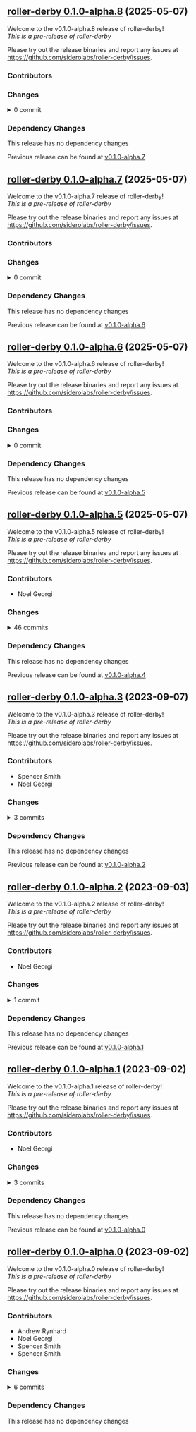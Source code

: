 ## [roller-derby 0.1.0-alpha.8](https://github.com/siderolabs/roller-derby/releases/tag/v0.1.0-alpha.8) (2025-05-07)

Welcome to the v0.1.0-alpha.8 release of roller-derby!  
*This is a pre-release of roller-derby*



Please try out the release binaries and report any issues at
https://github.com/siderolabs/roller-derby/issues.

### Contributors


### Changes
<details><summary>0 commit</summary>
<p>

</p>
</details>

### Dependency Changes

This release has no dependency changes

Previous release can be found at [v0.1.0-alpha.7](https://github.com/siderolabs/roller-derby/releases/tag/v0.1.0-alpha.7)

## [roller-derby 0.1.0-alpha.7](https://github.com/siderolabs/roller-derby/releases/tag/v0.1.0-alpha.7) (2025-05-07)

Welcome to the v0.1.0-alpha.7 release of roller-derby!  
*This is a pre-release of roller-derby*



Please try out the release binaries and report any issues at
https://github.com/siderolabs/roller-derby/issues.

### Contributors


### Changes
<details><summary>0 commit</summary>
<p>

</p>
</details>

### Dependency Changes

This release has no dependency changes

Previous release can be found at [v0.1.0-alpha.6](https://github.com/siderolabs/roller-derby/releases/tag/v0.1.0-alpha.6)

## [roller-derby 0.1.0-alpha.6](https://github.com/siderolabs/roller-derby/releases/tag/v0.1.0-alpha.6) (2025-05-07)

Welcome to the v0.1.0-alpha.6 release of roller-derby!  
*This is a pre-release of roller-derby*



Please try out the release binaries and report any issues at
https://github.com/siderolabs/roller-derby/issues.

### Contributors


### Changes
<details><summary>0 commit</summary>
<p>

</p>
</details>

### Dependency Changes

This release has no dependency changes

Previous release can be found at [v0.1.0-alpha.5](https://github.com/siderolabs/roller-derby/releases/tag/v0.1.0-alpha.5)

## [roller-derby 0.1.0-alpha.5](https://github.com/siderolabs/roller-derby/releases/tag/v0.1.0-alpha.5) (2025-05-07)

Welcome to the v0.1.0-alpha.5 release of roller-derby!  
*This is a pre-release of roller-derby*



Please try out the release binaries and report any issues at
https://github.com/siderolabs/roller-derby/issues.

### Contributors

* Noel Georgi

### Changes
<details><summary>46 commits</summary>
<p>

* [`7dc7786`](https://github.com/siderolabs/roller-derby/commit/7dc77868d3c371adbf209d41a05bd6ca76937746) chore: test ci
* [`4de9df1`](https://github.com/siderolabs/roller-derby/commit/4de9df111070a84cdabec7100c97d1835289711c) chore: test ci
* [`ac02995`](https://github.com/siderolabs/roller-derby/commit/ac029959ea7aa6c29fa4b7bfd2df60b10f789789) chore: test ci
* [`8d82024`](https://github.com/siderolabs/roller-derby/commit/8d82024862ba14c99d27ef289207d3f288743c66) chore: test ci
* [`aee2842`](https://github.com/siderolabs/roller-derby/commit/aee2842dae2d00061f89a87c98a2a7cd7ab0b10b) chore: test ci
* [`456c12f`](https://github.com/siderolabs/roller-derby/commit/456c12faf4ca448f692f4c611b4f2e5c2d3b415d) chore: test ci
* [`fc9135b`](https://github.com/siderolabs/roller-derby/commit/fc9135b55ef08e4c5a005b680a54171b47df0d17) chore: test ci
* [`4a49f74`](https://github.com/siderolabs/roller-derby/commit/4a49f74752ef8237a5331bb412c4de33f2aea231) chore: test ci
* [`7c5ed1e`](https://github.com/siderolabs/roller-derby/commit/7c5ed1e2ac52c234897c428e3386e1d1f59803f1) chore: test ci
* [`8c8cba5`](https://github.com/siderolabs/roller-derby/commit/8c8cba57067b4f15a426162fb2461ec004d43539) chore: test ci
* [`b2b9ae1`](https://github.com/siderolabs/roller-derby/commit/b2b9ae1ba46d60c23ae53ac5b68dfbdff6806d20) chore: test ci
* [`8e89b79`](https://github.com/siderolabs/roller-derby/commit/8e89b7906eeceee05a39dc1fb49bd6377984663c) chore: test ci
* [`991ed55`](https://github.com/siderolabs/roller-derby/commit/991ed55a7e058a0e673eaad52b927cf6dde433b4) chore: test ci
* [`de14328`](https://github.com/siderolabs/roller-derby/commit/de143281e6bc38d2a21f7cd312184a56ca8f4f68) chore: test ci
* [`6cac7f3`](https://github.com/siderolabs/roller-derby/commit/6cac7f337f0a2374c5285b408538fc3bc8d55787) chore: test ci
* [`8c534c9`](https://github.com/siderolabs/roller-derby/commit/8c534c98303212009b9ff3a33026de8ad3060460) chore: test ci
* [`79c959d`](https://github.com/siderolabs/roller-derby/commit/79c959d5e132361b38e2edbfb8eabb312ae39d71) chore: test ci
* [`f3caae1`](https://github.com/siderolabs/roller-derby/commit/f3caae19bd01e363f9d838c975add567d02a41ec) chore: test ci
* [`697ee8b`](https://github.com/siderolabs/roller-derby/commit/697ee8b3540a79ecd8df5162e0e56c3f791188be) chore: test ci
* [`642097a`](https://github.com/siderolabs/roller-derby/commit/642097a64f8ee7103c8783e14ec4111526c3ccdb) chore: test ci
* [`b771335`](https://github.com/siderolabs/roller-derby/commit/b7713358b30e107bffe566a35ae12776cade72bf) chore: test ci
* [`6a9c715`](https://github.com/siderolabs/roller-derby/commit/6a9c715c98eea8bc6e08af4da23f0d62620ec53e) chore: test ci
* [`4f97a32`](https://github.com/siderolabs/roller-derby/commit/4f97a322148d3fa8542ee2789a6cc4a5fa390ec3) chore: test ci
* [`9f53a0b`](https://github.com/siderolabs/roller-derby/commit/9f53a0bd9d6e1d84682066e58977c1267cf3dcd0) chore: test ci
* [`16ecd43`](https://github.com/siderolabs/roller-derby/commit/16ecd43cfc441226d14b116d2a14390b2091046b) chore: test ci
* [`4cb8b26`](https://github.com/siderolabs/roller-derby/commit/4cb8b2691da4bb4516d8d43344e6311dd5ebbed9) chore: test ci
* [`368d84d`](https://github.com/siderolabs/roller-derby/commit/368d84d2a49ad95d526154d90b9611a41516de4c) chore: test ci
* [`2625008`](https://github.com/siderolabs/roller-derby/commit/2625008844745ac3d046b998e60b2239d14511e6) chore: test ci
* [`b064a6c`](https://github.com/siderolabs/roller-derby/commit/b064a6ce930a0b86d505bfe2dc99e44e41ad1a8b) chore: test ci
* [`89dfd9e`](https://github.com/siderolabs/roller-derby/commit/89dfd9eead079d45143bb0cfb12c05a1b6c28d1f) chore: test ci
* [`3b1ec89`](https://github.com/siderolabs/roller-derby/commit/3b1ec899d661bc9836121f53799ee4dfaffd37e3) chore: test ci
* [`bc11242`](https://github.com/siderolabs/roller-derby/commit/bc11242aa93bbb29e4875e9f1eb61cfa5a57cb7d) chore: test ci
* [`2dabaeb`](https://github.com/siderolabs/roller-derby/commit/2dabaebc46f16e4dbd65214dac6550530fda973a) chore: test ci
* [`d8b701b`](https://github.com/siderolabs/roller-derby/commit/d8b701bbc0179b738aba89146f8bc5f05b5b7cce) chore: test ci
* [`c6a28c8`](https://github.com/siderolabs/roller-derby/commit/c6a28c84e7417a4505391290a32ad7df15df31a1) chore: test ci
* [`2204bd6`](https://github.com/siderolabs/roller-derby/commit/2204bd6117007a35f45ad58094cb4730d23cb0de) chore: test ci
* [`798cd0d`](https://github.com/siderolabs/roller-derby/commit/798cd0d7f996e90c855f30dc25a9c9069a2d30b1) chore: test ci
* [`d9e7ce9`](https://github.com/siderolabs/roller-derby/commit/d9e7ce935509e384030e42a64d31ec7899a5e4c9) chore: test ci
* [`6461e53`](https://github.com/siderolabs/roller-derby/commit/6461e5368f6837b9a31aeb8ab36491bc5ecdde3b) chore: test ci
* [`3e92171`](https://github.com/siderolabs/roller-derby/commit/3e9217175c6ebcd8203464ab51067d381f4b8769) chore: test ci
* [`ee56d04`](https://github.com/siderolabs/roller-derby/commit/ee56d0431b903cecca4711b5fce56e043f22e657) chore: test ci
* [`b68930d`](https://github.com/siderolabs/roller-derby/commit/b68930d15debfcb50b3b9a31f4487e25419c103a) chore: test ci
* [`660f2f5`](https://github.com/siderolabs/roller-derby/commit/660f2f5812ec631a0dd2e00b91818071bcf922b5) chore: test ci
* [`1d07269`](https://github.com/siderolabs/roller-derby/commit/1d072690dfbcedd31a4a3688b8927c75d87b4894) chore: test ci
* [`99869d4`](https://github.com/siderolabs/roller-derby/commit/99869d4c5362b0c86c11579468e6e5ae420bfb31) chore: test ci
* [`3481c95`](https://github.com/siderolabs/roller-derby/commit/3481c955ffc0b3db495193f733d8fa6da2d48563) chore: test ci
</p>
</details>

### Dependency Changes

This release has no dependency changes

Previous release can be found at [v0.1.0-alpha.4](https://github.com/siderolabs/roller-derby/releases/tag/v0.1.0-alpha.4)

## [roller-derby 0.1.0-alpha.3](https://github.com/siderolabs/roller-derby/releases/tag/v0.1.0-alpha.3) (2023-09-07)

Welcome to the v0.1.0-alpha.3 release of roller-derby!  
*This is a pre-release of roller-derby*



Please try out the release binaries and report any issues at
https://github.com/siderolabs/roller-derby/issues.

### Contributors

* Spencer Smith
* Noel Georgi

### Changes
<details><summary>3 commits</summary>
<p>

* [`bd86252`](https://github.com/siderolabs/roller-derby/commit/bd86252edf6ce8ad93d9bf8f03607a69ed858a90) chore: test slack
* [`e0c0c1f`](https://github.com/siderolabs/roller-derby/commit/e0c0c1f9a5d6d236823594ed6f8f175f752e9fa2) testing again
* [`787e1be`](https://github.com/siderolabs/roller-derby/commit/787e1be1f60beec4af8817db81135b90cf71afbe) testing
</p>
</details>

### Dependency Changes

This release has no dependency changes

Previous release can be found at [v0.1.0-alpha.2](https://github.com/siderolabs/roller-derby/releases/tag/v0.1.0-alpha.2)

## [roller-derby 0.1.0-alpha.2](https://github.com/siderolabs/roller-derby/releases/tag/v0.1.0-alpha.2) (2023-09-03)

Welcome to the v0.1.0-alpha.2 release of roller-derby!  
*This is a pre-release of roller-derby*



Please try out the release binaries and report any issues at
https://github.com/siderolabs/roller-derby/issues.

### Contributors

* Noel Georgi

### Changes
<details><summary>1 commit</summary>
<p>

* [`2e9f6ea`](https://github.com/siderolabs/roller-derby/commit/2e9f6ea969cd8b59520c93891b24796165a85fff) chore: test ci
</p>
</details>

### Dependency Changes

This release has no dependency changes

Previous release can be found at [v0.1.0-alpha.1](https://github.com/siderolabs/roller-derby/releases/tag/v0.1.0-alpha.1)

## [roller-derby 0.1.0-alpha.1](https://github.com/siderolabs/roller-derby/releases/tag/v0.1.0-alpha.1) (2023-09-02)

Welcome to the v0.1.0-alpha.1 release of roller-derby!  
*This is a pre-release of roller-derby*



Please try out the release binaries and report any issues at
https://github.com/siderolabs/roller-derby/issues.

### Contributors

* Noel Georgi

### Changes
<details><summary>3 commits</summary>
<p>

* [`4233dda`](https://github.com/siderolabs/roller-derby/commit/4233ddaf84f3771c537f8e1a1a77a45b99eb3448) chore: revert qemu
* [`533439c`](https://github.com/siderolabs/roller-derby/commit/533439c9eba0afd0e74d2a65bb4370787ea58bc8) chore: add qemu setup
* [`915c7c6`](https://github.com/siderolabs/roller-derby/commit/915c7c6c52497a41e9f1d8223a683e2aaab7a3f2) chore: test ci
</p>
</details>

### Dependency Changes

This release has no dependency changes

Previous release can be found at [v0.1.0-alpha.0](https://github.com/siderolabs/roller-derby/releases/tag/v0.1.0-alpha.0)

## [roller-derby 0.1.0-alpha.0](https://github.com/siderolabs/roller-derby/releases/tag/v0.1.0-alpha.0) (2023-09-02)

Welcome to the v0.1.0-alpha.0 release of roller-derby!  
*This is a pre-release of roller-derby*



Please try out the release binaries and report any issues at
https://github.com/siderolabs/roller-derby/issues.

### Contributors

* Andrew Rynhard
* Noel Georgi
* Spencer Smith
* Spencer Smith

### Changes
<details><summary>6 commits</summary>
<p>

* [`bcc5238`](https://github.com/siderolabs/roller-derby/commit/bcc5238b7b1bea399db51695e48bdb95acf12d3d) chore: test gh actions
* [`3ac3c92`](https://github.com/siderolabs/roller-derby/commit/3ac3c924cb2730c28945d7f99cddb3c26a8812d5) chore: testing
* [`8f31ddf`](https://github.com/siderolabs/roller-derby/commit/8f31ddf7c4eeda366bf782e37418c436b8f5022a) testing
* [`1884e88`](https://github.com/siderolabs/roller-derby/commit/1884e88b3314277d44f2bad40517318f15e6c944) test: test me
* [`5530552`](https://github.com/siderolabs/roller-derby/commit/5530552543ef19ca2db3857c5c7c88b1a6970251) test: test ff merge with bot
* [`ad3ee50`](https://github.com/siderolabs/roller-derby/commit/ad3ee509d92826baa83b38d16bb2a8bb21631d45) Initial commit
</p>
</details>

### Dependency Changes

This release has no dependency changes

